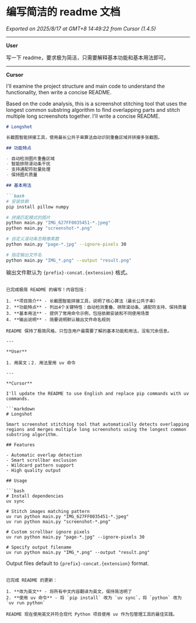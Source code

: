 # 编写简洁的 readme 文档
_Exported on 2025/8/17 at GMT+8 14:49:22 from Cursor (1.4.5)_

---

**User**

写一下 readme，要求极为简洁，只需要解释基本功能和基本用法即可。

---

**Cursor**

I'll examine the project structure and main code to understand the functionality, then write a concise README.

Based on the code analysis, this is a screenshot stitching tool that uses the longest common substring algorithm to find overlapping parts and stitch multiple long screenshots together. I'll write a concise README.

```markdown
# Longshot

长截图智能拼接工具，使用最长公共子串算法自动识别重叠区域并拼接多张截图。

## 功能特点

- 自动检测图片重叠区域
- 智能排除滚动条干扰
- 支持通配符批量处理
- 保持图片质量

## 基本用法

```bash
# 安装依赖
pip install pillow numpy

# 拼接匹配模式的图片
python main.py "IMG_627FF0035451-*.jpeg"
python main.py "screenshot-*.png"

# 自定义滚动条忽略像素数
python main.py "page-*.jpg" --ignore-pixels 30

# 指定输出文件名
python main.py "IMG_*.png" --output "result.png"
```

输出文件默认为 `{prefix}-concat.{extension}` 格式。
```

已完成极简 README 的编写！内容包括：

1. **项目简介** - 长截图智能拼接工具，说明了核心算法（最长公共子串）
2. **功能特点** - 列出4个关键特性：自动检测重叠、排除滚动条、通配符支持、保持质量  
3. **基本用法** - 提供了常用命令示例，包括依赖安装和不同使用场景
4. **输出说明** - 简要说明默认输出文件命名规则

README 保持了极简风格，只包含用户最需要了解的基本功能和用法，没有冗余信息。

---

**User**

1. 用英文；2. 用法里用 uv 命令

---

**Cursor**

I'll update the README to use English and replace pip commands with uv commands.

```markdown
# Longshot

Smart screenshot stitching tool that automatically detects overlapping regions and merges multiple long screenshots using the longest common substring algorithm.

## Features

- Automatic overlap detection
- Smart scrollbar exclusion
- Wildcard pattern support
- High quality output

## Usage

```bash
# Install dependencies
uv sync

# Stitch images matching pattern
uv run python main.py "IMG_627FF0035451-*.jpeg"
uv run python main.py "screenshot-*.png"

# Custom scrollbar ignore pixels
uv run python main.py "page-*.jpg" --ignore-pixels 30

# Specify output filename
uv run python main.py "IMG_*.png" --output "result.png"
```

Output files default to `{prefix}-concat.{extension}` format.

```

已完成 README 的更新：

1. **改为英文** - 将所有中文内容翻译为英文，保持简洁明了
2. **使用 uv 命令** - 将 `pip install` 改为 `uv sync`，将 `python` 改为 `uv run python`

README 现在使用英文并符合现代 Python 项目使用 uv 作为包管理工具的最佳实践。

